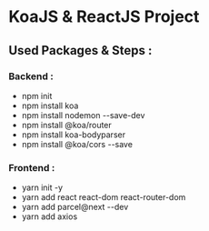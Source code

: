 # KoaJS & ReactJS Project

## Used Packages & Steps :

  <h3>Backend :</h3>
  
  - npm init
  - npm install koa
  - npm install nodemon --save-dev
  - npm install @koa/router
  - npm install koa-bodyparser
  - npm install @koa/cors --save

<h3>Frontend :</h3>
  
  - yarn init -y
  - yarn add react react-dom react-router-dom
  - yarn add parcel@next --dev
  - yarn add axios

